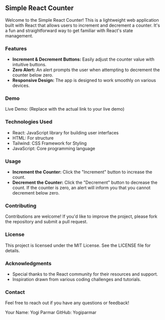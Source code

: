 ## Simple React Counter

Welcome to the Simple React Counter! This is a lightweight web application built with React that allows users to increment and decrement a counter. It's a fun and straightforward way to get familiar with React's state management.

### Features

* **Increment & Decrement Buttons:** Easily adjust the counter value with intuitive buttons.
* **Zero Alert:** An alert prompts the user when attempting to decrement the counter below zero.
* **Responsive Design:** The app is designed to work smoothly on various devices.

### Demo

Live Demo: (Replace with the actual link to your live demo)

### Technologies Used

* React: JavaScript library for building user interfaces
* HTML: For structure
* Tailwind: CSS Framework for Styling
* JavaScript: Core programming language

### Usage

* **Increment the Counter:** Click the "Increment" button to increase the count.
* **Decrement the Counter:** Click the "Decrement" button to decrease the count. If the counter is zero, an alert will inform you that you cannot decrement below zero.

### Contributing

Contributions are welcome! If you'd like to improve the project, please fork the repository and submit a pull request.

### License

This project is licensed under the MIT License. See the LICENSE file for details.

### Acknowledgments

* Special thanks to the React community for their resources and support.
* Inspiration drawn from various coding challenges and tutorials.

### Contact

Feel free to reach out if you have any questions or feedback!

Your Name: Yogi Parmar
GitHub: Yogiparmar